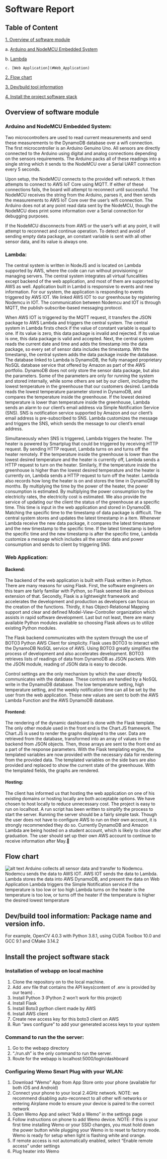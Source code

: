 # Software Report
## Table of Content
[1. Overview of software module](#Overview_of_software_module)

a. [Arduino and NodeMCU Embedded System](#Arduino_and_NodeMCU_Embedded_System)

b. [Lambda](#Lambda)

    c. [Web Application](#Web_Application)
[2. Flow chart](#Flow_chart) 

[3. Dev/build tool information](#Dev_build_tool_information)

[4. Install the project software stack](#Install_the_project_software_stack)  

<a name = "Overview_of_software_modul"></a>
## Overview of software module

<a name = "Arduino_and_NodeMCU_Embedded_System"></a>
### Arduino and NodeMCU Embedded System:

Two microcontrollers are used to read current measurements and send these measurements to the DynamoDB database over a wifi connection. The first microcontroller is an Arduino Genuino Uno. All sensors are directly connected to the Arduino using digital and analog connections depending on the sensors requirements. The Arduino packs all of these readings into a single string which it sends to the NodeMCU over a Serial UART connection every 5 seconds. 

Upon setup, the NodeMCU connects to the provided wifi network. It then attempts to connect to AWS IoT Core using MQTT. If either of these connections fails, the board will attempt to reconnect until successful. The NodeMCU receives the string from the Arduino, parses it, and then sends the measurements to AWS IoT Core over the user’s wifi connection. The Arduino does not at any point read data sent by the NodeMCU, though the NodeMCU does print some information over a Serial connection for debugging purposes. 

If the NodeMCU disconnects from AWS or the user’s wifi at any point, it will attempt to reconnect and continue operation. To detect and avoid of sending empty data package, an constant variable is sent with all other sensor data, and its value is always one. 

<a name = "Lambda"></a>
### Lambda:
The central system is written in NodeJS and is located on Lambda supported by AWS, where the code can run without provisioning or managing servers. The central system integrates all virtual funcalities except backend of the web application, and most of them are supported by AWS as well. Application built in Lambd is responsive to events and new information. For our system, the application is responding to events triggered by AWS IOT. We linked AWS IOT to our greenhouse by registering Nodemcu in IOT. The communication between Nodemcu and IOT is through MQTT, the publish-subscribe-based messaging protocol. 

When AWS IOT is triggered by the MQTT request, it transfers the JSON package to AWS Lambda and triggers the central system. The central system in Lambda firsts check if the value of constant variable is equal to one. If its value is zero, this data package is invalid and rejected. If its value is one, this data package is valid and accepted. Next, the central system reads the current date and time and adds the timestamp into the data package, so every set of sensor data includes the timestamp. Wth the timestamp, the central system adds the data package inside the database. The database linked to Lambda is DynamoDB, the fully managed proprietary NoSQL database service that offered by Amazon as part of the AWS portfolio. DynamoDB does not only store the sensor data package, but also the parameters. Some of the parameters are only for running the system and stored internally, while some others are set by our client, including the lowest temperature in the greenhouse that our customers desired. Lambda reads the lowest temperature parameter stored in DynamoDB, and compares the temperature inside the greenhouse. If the lowest desired temperature is lower than temperature inside the greenhouse, Lambda sends an alarm to our client’s email address via Simple Notification Service (SNS). SNS is notification service supported by Amazon and our client’s email address is pre-subscribed to SNS. Lambda customizes the message and triggers the SNS, which sends the message to our client’s email address. 

Simultaneously when SNS is triggered, Lambda triggers the heater. The heater is powered by Smartplug that could be triggered by receiving HTTP request. By sending HTTP request, Lambda turns on and turns off the heater remotely. If the temperature inside the greenhouse is lower than the lowest desired temperature and the heater is currently off, Lambda sends a HTTP request to turn on the heater. Similarly, If the temperature inside the greenhouse is higher than the lowest desired temperature and the heater is currently on, Lambda sends a HTTP request to turn off the heater. Lambda also records how long the heater is on and stores the time in DynamoDB by months. By multiplying the time by the power of the heater, the power consumption is estimated. By multiplying the power consumption by the electricity rates, the electricity cost is estimated. 
We also provide the service of updating our the client the status of the greenhouse at a specific time. This time is input in the web application and stored in DynamoDB. Matching the specific time to the timestamp of data package is difficult. The central system stores and updates the latest timestamp in a item. Whenever Lambda receive the new data package, it compares the latest timestamp and the new timestamp to the specific time. If the latest timestamp is before the specific time and the new timestamp is after the specific time, Lambda customize a message which includes all the sensor data and power consumption and sends to client by triggering SNS.  

<a name = "Web_Application"></a>
### Web Application:
#### Backend:
The backend of the web application is built with Flask written in Python. There are many reasons for using Flask. First, the software engineers on this team are fairly familiar with Python, so Flask seemed like an obvious extension of that. Secondly, Flask is a lightweight framework and accelerates the development and production as developers can focus on the creation of the functions. Thirdly, it has Object-Relational Mapping support and clear and defined Model-View-Controller organization which assists in rapid software development. Last but not least, there are many available Python modules available so choosing Flask allows us to utilize existing Python modules.

The Flask backend communicates with the system through the use of BOTO3 Python AWS Client for simplicity. Flask uses BOTO3 to interact with the DynamoDB NoSQL service of AWS.  Using BOTO3 greatly simplifies the process of development and also accelerates development. BOTO3 retrieves lists of readings of data from DynamoDB as JSON packets. With the JSON module, reading of JSON data is easy to decode. 

Control settings are the only mechanism by which the user directly communicates with the database. These controls are handled by a NoSQL write in the DynamoDB database. The low temperature setting, high temperature setting, and the weekly notification time can all be set by the user from the web application. These new values are sent to both the AWS Lambda Function and the AWS DynamoDB database.

#### Frontend: 
The rendering of the dynamic dashboard is done with the Flask template. The only other module used in the front end is the Chart.JS framework. The Chart.JS is used to render the graphs displayed to the user. Data are retrieved from the database, transformed into an array of values in the backend from JSON objects. Then, those arrays are sent to the front end as a part of the response parameters. With the Flask templating engine, the templated variables are now provided with the necessary data for rendering from the provided data. The templated variables on the side bars are also provided and replaced to show the current state of the greenhouse. With the templated fields, the graphs are rendered.  

#### Hosting:
The client has informed us that hosting the web application on one of his existing domains or hosting locally are both acceptable options. We have chosen to host locally to reduce unnecessary cost. The project is easy to run on localhost. A run script has been written to simplify the process to start the server. Running the server should be a fairly simple task. Though the user does not have to configure AWS to run on their own account, it is strongly recommended they do so. Currently DynamoDB and Amazon Lambda are being hosted on a student account, which is likely to close after graduation. The user should set up their own AWS account to continue to receive information after May.
  
<a name = "Flow_chart"></a>
## Flow chart
![alt text](https://github.com/BostonUniversitySeniorDesign/19-13-GreenHouse/blob/master/Software/Flow%20Chart.png)
Arduino collects all sensor data and transfer to Nodemcu.
Nodemcu sends the data to AWS IOT. 
AWS IOT sends the data to Lambda. 
Lambda stores the data into AWS DynamoDB, and present the data on Web Application
Lambda triggers the Simple Notification service if the temperature is too low or too high
Lambda turns on the heater is the temperature is too low, or turns off the heater if the temperature is higher the desired lowest temperature

<a name = "Dev_build_tool_information"></a>
## Dev/build tool information: Package name and version info. 
For example, OpenCV 4.0.3  with Python 3.8.1, using CUDA Toolbox 10.0 and GCC 9.1 and CMake 3.14.2



<a name = "Install_the_project_software_stack"></a>
## Install the project software stack
### Installation of webapp on local machine
1. Clone the repository on to the local machine. 
2. Add .env file that contains the API keys(content of .env is provided by our team) .
3. Install Python 3 (Python 2 won’t work for this project)
4. Install Flask
5. Install Boto3 python client made by AWS
6. Install AWS client
7. Create new access key for this boto3 client on AWS 
8. Run “aws configure” to add your generated access keys to your system

### Command to run the the server:
1. Go to the webapp directory
2. “./run.sh” is the only command to run the server.
3. Route for the webapp is localhost:5000/login/dashboard

### Configuring Wemo Smart Plug with your WLAN:
1. Download “Wemo” App from App Store onto your phone (available for both iOS and Android)
2. Connect your phone to your local 2.4GHz network. NOTE: we recommend disabling auto-reconnect to all other wifi networks or entering Airplane mode to ensure your device is paired to the correct network
3. Open Wemo App and select “Add a Wemo” in the settings page
4. Follow instructions on phone to add Wemo device. NOTE: if this is your first time installing Wemo or your SSID changes, you must hold down the power button while plugging your Wemo in to reset to factory mode. Wemo is ready for setup when light is flashing white and orange.
5. If remote access is not automatically enabled, select “Enable remote access” under settings
6. Plug heater into Wemo



